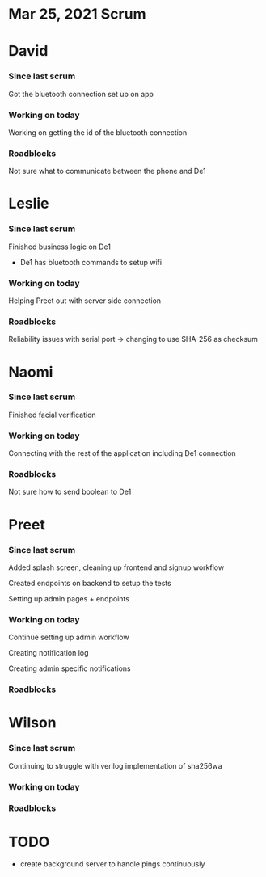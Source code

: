 # Mar 25, 2021 Scrum

# David

### Since last scrum

Got the bluetooth connection set up on app

### Working on today

Working on getting the id of the bluetooth connection

### Roadblocks

Not sure what to communicate between the phone and De1

# Leslie

### Since last scrum

Finished business logic on De1

- De1 has bluetooth commands to setup wifi

### Working on today

Helping Preet out with server side connection

### Roadblocks

Reliability issues with serial port → changing to use SHA-256 as checksum

# Naomi

### Since last scrum

Finished facial verification

### Working on today

Connecting with the rest of the application including De1 connection 

### Roadblocks

Not sure how to send boolean to De1

# Preet

### Since last scrum

Added splash screen, cleaning up frontend and signup workflow

Created endpoints on backend to setup the tests

Setting up admin pages + endpoints

### Working on today

Continue setting up admin workflow

Creating notification log

Creating admin specific notifications

### Roadblocks

# Wilson

### Since last scrum

Continuing to struggle with verilog implementation of sha256wa

### Working on today

### Roadblocks

# TODO

- create background server to handle pings continuously